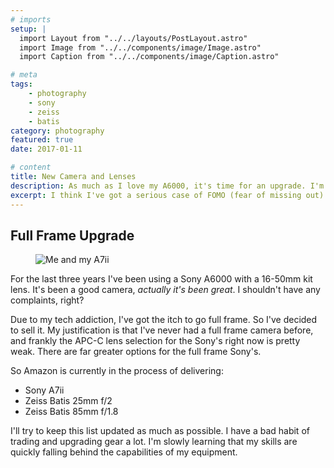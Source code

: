 ```yaml
---
# imports
setup: |
  import Layout from "../../layouts/PostLayout.astro"
  import Image from "../../components/image/Image.astro"
  import Caption from "../../components/image/Caption.astro"

# meta
tags:
    - photography
    - sony
    - zeiss
    - batis
category: photography
featured: true
date: 2017-01-11

# content
title: New Camera and Lenses
description: As much as I love my A6000, it's time for an upgrade. I'm making the jump to a full frame Sony A7ii along with Zeiss Batis lenses.
excerpt: I think I've got a serious case of FOMO (fear of missing out) when it comes to full frame. I haven't reached the capabilities of my Sony A6000, but I still can't shake the feeling that I'd be getting more out of a full frame A7. I'm sure that's a bad justification, but I'm going with it.
---
```


## Full Frame Upgrade

<figure>
    <picture>
        <Image file="posts/camera.jpg" alt="Me and my A7ii" classes="solid-shadow-pink" />
    </picture>
    <Caption file="posts/camera.jpg" />
</figure>

For the last three years I've been using a Sony A6000 with a 16-50mm kit lens. It's been a good camera, *actually it's been great*. I shouldn't have any complaints, right?

Due to my tech addiction, I've got the itch to go full frame. So I've decided to sell it. My justification is that I've never had a full frame camera before, and frankly the APC-C lens selection for the Sony's right now is pretty weak. There are far greater options for the full frame Sony's.

So Amazon is currently in the process of delivering:
- Sony A7ii
- Zeiss Batis 25mm f/2
- Zeiss Batis 85mm f/1.8

I'll try to keep this list updated as much as possible. I have a bad habit of trading and upgrading gear a lot. I'm slowly learning that my skills are quickly falling behind the capabilities of my equipment.